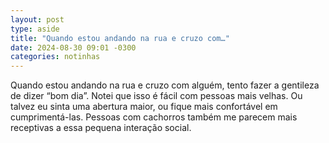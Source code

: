 ```yaml
---
layout: post
type: aside
title: "Quando estou andando na rua e cruzo com…"
date: 2024-08-30 09:01 -0300
categories: notinhas
---
```

Quando estou andando na rua e cruzo com alguém, tento fazer a gentileza de dizer “bom dia”. Notei que isso é fácil com pessoas mais velhas. Ou talvez eu sinta uma abertura maior, ou fique mais confortável em cumprimentá-las. Pessoas com cachorros também me parecem mais receptivas a essa pequena interação social.